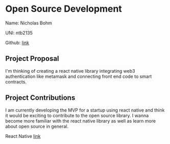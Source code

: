 # Open Source Development

Name: Nicholas Bohm

UNI: ntb2135

Github: [link](https://github.com/Nickbohm555)

## Project Proposal

I'm thinking of creating a react native library integrating web3 authentication like metamask and connecting front end code to smart contracts.

## Project Contributions

I am currently developing the MVP for a startup using react native and think it would be exciting to contribute to the open source library. I wanna become more familiar with the react native library as well as learn more about open source in general.

React Native [link](https://github.com/facebook/react-native)

